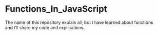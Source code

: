 # Functions_In_JavaScript
 The name of this repository explain all, but i have learned about functions and i'll share my code and explications.
